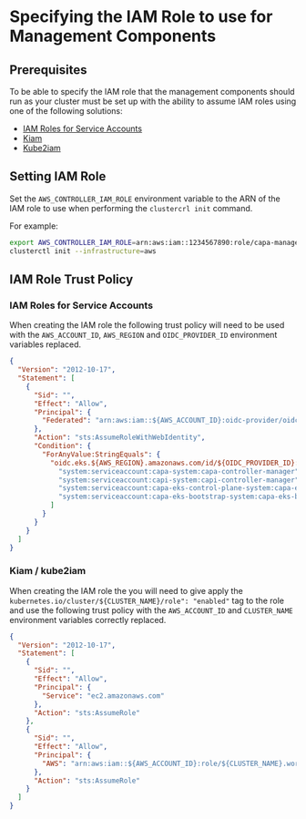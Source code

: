 # Specifying the IAM Role to use for Management Components

## Prerequisites

To be able to specify the IAM role that the management components should run as your cluster must be set up with the ability to assume IAM roles using one of the following solutions:

* [IAM Roles for Service Accounts](https://docs.aws.amazon.com/eks/latest/userguide/iam-roles-for-service-accounts.html)
* [Kiam](https://github.com/uswitch/kiam)
* [Kube2iam](https://github.com/jtblin/kube2iam)

## Setting IAM Role

Set the `AWS_CONTROLLER_IAM_ROLE` environment variable to the ARN of the IAM role to use when performing the `clustercrl init` command.

For example:

```bash
export AWS_CONTROLLER_IAM_ROLE=arn:aws:iam::1234567890:role/capa-management-components
clusterctl init --infrastructure=aws
```

## IAM Role Trust Policy

### IAM Roles for Service Accounts

When creating the IAM role the following trust policy will need to be used with the `AWS_ACCOUNT_ID`, `AWS_REGION` and `OIDC_PROVIDER_ID` environment variables replaced.

```json
{
  "Version": "2012-10-17",
  "Statement": [
    {
      "Sid": "",
      "Effect": "Allow",
      "Principal": {
        "Federated": "arn:aws:iam::${AWS_ACCOUNT_ID}:oidc-provider/oidc.eks.${AWS_REGION}.amazonaws.com/id/${OIDC_PROVIDER_ID}"
      },
      "Action": "sts:AssumeRoleWithWebIdentity",
      "Condition": {
        "ForAnyValue:StringEquals": {
          "oidc.eks.${AWS_REGION}.amazonaws.com/id/${OIDC_PROVIDER_ID}:sub": [
            "system:serviceaccount:capa-system:capa-controller-manager",
            "system:serviceaccount:capi-system:capi-controller-manager",
            "system:serviceaccount:capa-eks-control-plane-system:capa-eks-control-plane-controller-manager",
            "system:serviceaccount:capa-eks-bootstrap-system:capa-eks-bootstrap-controller-manager",
          ]
        }
      }
    }
  ]
}
```

### Kiam / kube2iam

When creating the IAM role the you will need to give apply the `kubernetes.io/cluster/${CLUSTER_NAME}/role": "enabled"` tag to the role and use the following trust policy with the `AWS_ACCOUNT_ID` and `CLUSTER_NAME` environment variables correctly replaced.

```json
{
  "Version": "2012-10-17",
  "Statement": [
    {
      "Sid": "",
      "Effect": "Allow",
      "Principal": {
        "Service": "ec2.amazonaws.com"
      },
      "Action": "sts:AssumeRole"
    },
    {
      "Sid": "",
      "Effect": "Allow",
      "Principal": {
        "AWS": "arn:aws:iam::${AWS_ACCOUNT_ID}:role/${CLUSTER_NAME}.worker-node-role"
      },
      "Action": "sts:AssumeRole"
    }
  ]
}
```
